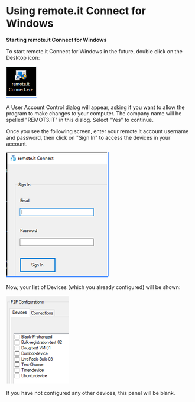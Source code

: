 # Using remote.it Connect for Windows

**Starting remote.it Connect for Windows**

To start remote.it Connect for Windows in the future, double click on the Desktop icon:

![](../../.gitbook/assets/image%20%2880%29.png)

A User Account Control dialog will appear, asking if you want to allow the program to make changes to your computer.  The company name will be spelled "REMOT3.IT" in this dialog. Select "Yes" to continue.

Once you see the following screen, enter your remote.it account username and password, then click on "Sign In" to access the devices in your account.

![](../../.gitbook/assets/image%20%28125%29.png)

Now, your list of Devices \(which you already configured\) will be shown:

![](../../.gitbook/assets/image%20%2853%29.png)

If you have not configured any other devices, this panel will be blank.

